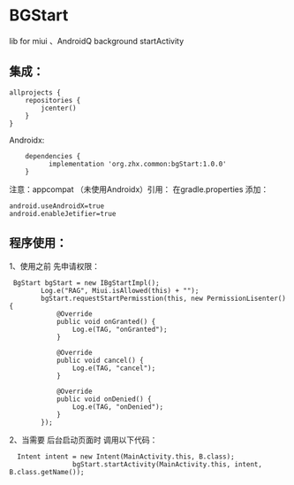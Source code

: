 # BGStart
lib for miui 、AndroidQ  background startActivity

## 集成：
```
allprojects {
    repositories {      
        jcenter()
    }
}
```
Androidx:
```
	dependencies {
	      implementation 'org.zhx.common:bgStart:1.0.0'
	}
```
注意：appcompat （未使用Androidx）引用：
在gradle.properties 添加：
```
android.useAndroidX=true
android.enableJetifier=true
```
## 程序使用：
1、使用之前 先申请权限：
```
 BgStart bgStart = new IBgStartImpl();
        Log.e("RAG", Miui.isAllowed(this) + "");
        bgStart.requestStartPermisstion(this, new PermissionLisenter() {
            @Override
            public void onGranted() {
                Log.e(TAG, "onGranted");
            }

            @Override
            public void cancel() {
                Log.e(TAG, "cancel");
            }

            @Override
            public void onDenied() {
                Log.e(TAG, "onDenied");
            }
        });
```
2、当需要 后台启动页面时 调用以下代码：
```
  Intent intent = new Intent(MainActivity.this, B.class);
                bgStart.startActivity(MainActivity.this, intent, B.class.getName());
```
